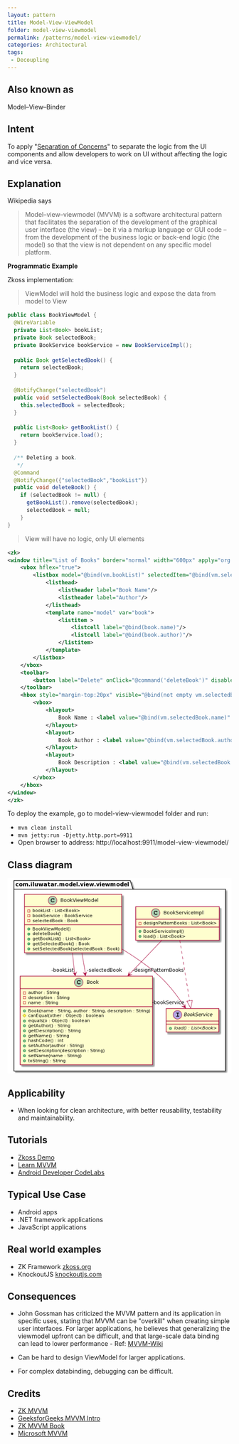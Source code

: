 ```yaml
---
layout: pattern
title: Model-View-ViewModel
folder: model-view-viewmodel
permalink: /patterns/model-view-viewmodel/
categories: Architectural
tags:
 - Decoupling
---
```


## Also known as

Model–View–Binder

## Intent

To apply "[Separation of Concerns](https://java-design-patterns.com/principles/#separation-of-concerns)" to separate the logic from the UI components and allow developers to work on UI without affecting the logic and vice versa.

## Explanation

Wikipedia says

> Model–view–viewmodel (MVVM) is a software architectural pattern that facilitates the separation of the development of the graphical user interface (the view) – be it via a markup language or GUI code – from the development of the business logic or back-end logic (the model) so that the view is not dependent on any specific model platform. 

**Programmatic Example**

Zkoss implementation:

> ViewModel will hold the business logic and expose the data from model to View

```java
public class BookViewModel {
  @WireVariable
  private List<Book> bookList;
  private Book selectedBook;
  private BookService bookService = new BookServiceImpl();
  
  public Book getSelectedBook() {
    return selectedBook;
  }

  @NotifyChange("selectedBook")
  public void setSelectedBook(Book selectedBook) {
    this.selectedBook = selectedBook;
  }

  public List<Book> getBookList() {
    return bookService.load();
  }
  
  /** Deleting a book.
   */
  @Command
  @NotifyChange({"selectedBook","bookList"})
  public void deleteBook() {
    if (selectedBook != null) {
      getBookList().remove(selectedBook);
      selectedBook = null;
    }
}
```

> View will have no logic, only UI elements

```xml
<zk>
<window title="List of Books" border="normal" width="600px" apply="org.zkoss.bind.BindComposer" viewModel="@id('vm') @init('com.iluwatar.model.view.viewmodel.BookViewModel')">
    <vbox hflex="true">
        <listbox model="@bind(vm.bookList)" selectedItem="@bind(vm.selectedBook)" height="400px" mold="paging">
            <listhead>
                <listheader label="Book Name"/>
                <listheader label="Author"/>               
            </listhead>
            <template name="model" var="book">
                <listitem >
                    <listcell label="@bind(book.name)"/>
                    <listcell label="@bind(book.author)"/>
                </listitem>
            </template>
        </listbox>
    </vbox>
    <toolbar>
        <button label="Delete" onClick="@command('deleteBook')" disabled="@load(empty vm.selectedBook)" />
    </toolbar>
    <hbox style="margin-top:20px" visible="@bind(not empty vm.selectedBook)">
		<vbox>
			<hlayout>
				Book Name : <label value="@bind(vm.selectedBook.name)" style="font-weight:bold"/>
			</hlayout>
			<hlayout>
				Book Author : <label value="@bind(vm.selectedBook.author)" style="font-weight:bold"/>
			</hlayout>
			<hlayout>
				Book Description : <label value="@bind(vm.selectedBook.description)" style="font-weight:bold"/>
			</hlayout>
		</vbox>
	</hbox>
</window>
</zk>
```

To deploy the example, go to model-view-viewmodel folder and run:

* `mvn clean install`
* `mvn jetty:run -Djetty.http.port=9911`
* Open browser to address: http://localhost:9911/model-view-viewmodel/

## Class diagram

![alt text](./etc/model-view-viewmodel.png "MVVM pattern class diagram")

## Applicability

* When looking for clean architecture, with better reusability, testability and maintainability.

## Tutorials

* [Zkoss Demo](https://www.zkoss.org/zkdemo/getting_started/mvvm)
* [Learn MVVM](https://www.learnmvvm.com/)
* [Android Developer CodeLabs](https://codelabs.developers.google.com/codelabs/android-databinding)

## Typical Use Case

* Android apps
* .NET framework applications
* JavaScript applications

## Real world examples

* ZK Framework [zkoss.org](https://www.zkoss.org/)
* KnockoutJS [knockoutjs.com](https://knockoutjs.com/)

## Consequences

* John Gossman has criticized the MVVM pattern and its application in specific uses, stating that MVVM can be "overkill" when creating simple user interfaces. For larger applications, he believes that generalizing the viewmodel upfront can be difficult, and that large-scale data binding can lead to lower performance - Ref: [MVVM-Wiki](https://en.wikipedia.org/wiki/Model%E2%80%93view%E2%80%93viewmodel)

* Can be hard to design ViewModel for larger applications.
* For complex databinding, debugging can be difficult.

## Credits

* [ZK MVVM](https://www.zkoss.org/wiki/ZK%20Developer's%20Reference/MVVM)
* [GeeksforGeeks  MVVM Intro](https://www.geeksforgeeks.org/introduction-to-model-view-view-model-mvvm/)
* [ZK MVVM Book](http://books.zkoss.org/zk-mvvm-book/9.5/)
* [Microsoft MVVM](https://docs.microsoft.com/en-us/archive/msdn-magazine/2009/february/patterns-wpf-apps-with-the-model-view-viewmodel-design-pattern)
